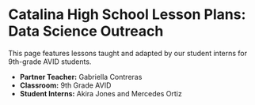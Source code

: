 # Catalina High School Lesson Plans: Data Science Outreach

This page features lessons taught and adapted by our student interns for 9th-grade AVID students.
- **Partner Teacher:** Gabriella Contreras
- **Classroom:** 9th Grade AVID
- **Student Interns:** Akira Jones and Mercedes Ortiz
